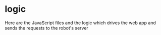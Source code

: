 # logic

Here are the JavaScript files and the logic which drives the web app and sends the requests to the robot's server
